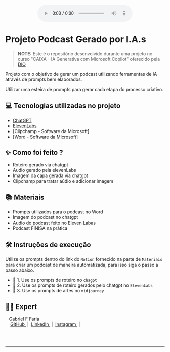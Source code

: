 <div align="center">
    <audio src="output/podcast_editado.MP3" controls title="Podcast editado"></audio>
</div>

# Projeto Podcast Gerado por I.A.s


 > **NOTE:** Este é o repositório desenvolvido durante uma projeto no curso "CAIXA - IA Generativa com Microsoft Copilot" oferecido pela [DIO](https://dio.me)

Projeto com o objetivo de gerar um podcast utilizando ferramentas de IA através de prompts bem elaborados.

Utilizar uma esteira de prompts para gerar cada etapa do processo criativo.

## 💻 Tecnologias utilizadas no projeto

- [ChatGPT](https://chat.openai.com/) 
- [ElevenLabs](https://beta.elevenlabs.io/)
- [Clipchamp - Software da Microsoft]
- [Word - Software da Microsoft]

## ✨ Como foi feito ?

- Roteiro gerado via chatgpt
- Audio gerado pela elevenLabs
- Imagem da capa gerada via chatgpt
- Clipchamp para tratar aúdio e adicionar imagem

## 📚 Materiais

- Prompts utilizados para o podcast no Word
- Imagem do podcast no chatgpt
- Audio do podcast feito no Eleven Labas 
- Podcast FINISA na prática


## 🛠️ Instruções de execução

Utilize os prompts dentro do link do `Notion` fornecido na parte de `Materiais` para criar um podcast de maneira automatizada, para isso siga o passo a passo abaixo.

- 🤖 1. Use os prompts de roteiro no `chagpt`
- 🤖 2. Use os prompts de roteiro gerados pelo chatgpt no  `ElevenLabs`
- 🤖 3. Use os prompts de artes no `midjourney`

## 👨‍💻 Expert

<p>
    <p>&nbsp&nbsp&nbspGabriel F Faria<br>
    &nbsp&nbsp&nbsp
    <a 
        href="https://github.com/gafefa1">
        GitHub
    </a>
    &nbsp;|&nbsp;
    <a 
        href="www.linkedin.com/in/felipe-exe">
        LinkedIn
    </a>
    &nbsp;|&nbsp;
    <a 
        href="https://www.instagram.com/gafefa1.exe/">
        Instagram
    </a>
    &nbsp;|&nbsp;</p>
</p>
<br/><br/>
<p>

---


